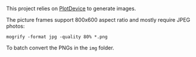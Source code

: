This project relies on [PlotDevice](http://plotdevice.io/) to generate images.

The picture frames support 800x600 aspect ratio and mostly require JPEG photos:
```
mogrify -format jpg -quality 80% *.png
```

To batch convert the PNGs in the `img` folder.
